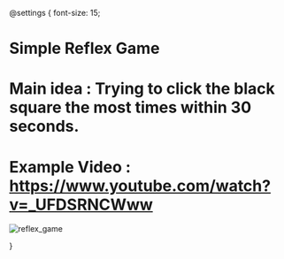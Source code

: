 @settings {
  font-size: 15;
  
# Simple Reflex Game 
# Main idea : Trying to click the black square the most times within 30 seconds.
# Example Video : https://www.youtube.com/watch?v=_UFDSRNCWww
![reflex_game](https://user-images.githubusercontent.com/72134391/109432554-cd7b1280-7a1c-11eb-94a6-b51cfe8c0839.png)

  
 
}

